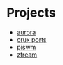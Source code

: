# Projects

* [aurora](aurora.html)
* [crux ports](crux_ports.html)
* [piswm](piswm.html)
* [ztream](ztream.html)
